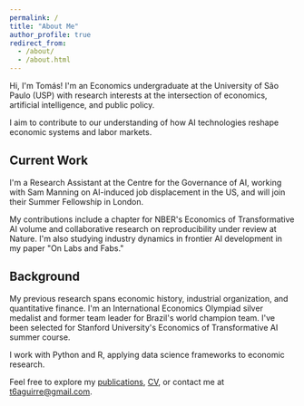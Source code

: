 ```yaml
---
permalink: /
title: "About Me"
author_profile: true
redirect_from: 
  - /about/
  - /about.html
---
```


Hi, I'm Tomás! I'm an Economics undergraduate at the University of São Paulo (USP) with research interests at the intersection of economics, artificial intelligence, and public policy. 

I aim to contribute to our understanding of how AI technologies reshape economic systems and labor markets.

## Current Work
I'm a Research Assistant at the Centre for the Governance of AI, working with Sam Manning on AI-induced job displacement in the US, and will join their Summer Fellowship in London.

My contributions include a chapter for NBER's Economics of Transformative AI volume and collaborative research on reproducibility under review at Nature. I'm also studying industry dynamics in frontier AI development in my paper "On Labs and Fabs."

## Background
My previous research spans economic history, industrial organization, and quantitative finance. I'm an International Economics Olympiad silver medalist and former team leader for Brazil's world champion team. I've been selected for Stanford University's Economics of Transformative AI summer course.

I work with Python and R, applying data science frameworks to economic research.

Feel free to explore my [publications](/publications/), [CV](/cv/), or contact me at [t6aguirre@gmail.com](mailto:t6aguirre@gmail.com).
